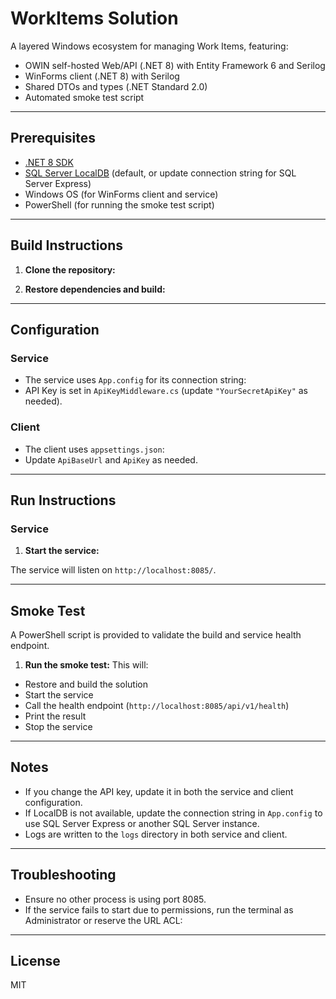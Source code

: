 # WorkItems Solution

A layered Windows ecosystem for managing Work Items, featuring:
- OWIN self-hosted Web/API (.NET 8) with Entity Framework 6 and Serilog
- WinForms client (.NET 8) with Serilog
- Shared DTOs and types (.NET Standard 2.0)
- Automated smoke test script

---

## Prerequisites

- [.NET 8 SDK](https://dotnet.microsoft.com/download/dotnet/8.0)
- [SQL Server LocalDB](https://docs.microsoft.com/en-us/sql/database-engine/configure-windows/sql-server-express-localdb) (default, or update connection string for SQL Server Express)
- Windows OS (for WinForms client and service)
- PowerShell (for running the smoke test script)

---

## Build Instructions

1. **Clone the repository:**

2. **Restore dependencies and build:**

---

## Configuration

### Service

- The service uses `App.config` for its connection string:
- API Key is set in `ApiKeyMiddleware.cs` (update `"YourSecretApiKey"` as needed).

### Client

- The client uses `appsettings.json`:
- Update `ApiBaseUrl` and `ApiKey` as needed.

---

## Run Instructions

### Service

1. **Start the service:**

The service will listen on `http://localhost:8085/`.

---

## Smoke Test

A PowerShell script is provided to validate the build and service health endpoint.

1. **Run the smoke test:** This will:
- Restore and build the solution
- Start the service
- Call the health endpoint (`http://localhost:8085/api/v1/health`)
- Print the result
- Stop the service

---

## Notes

- If you change the API key, update it in both the service and client configuration.
- If LocalDB is not available, update the connection string in `App.config` to use SQL Server Express or another SQL Server instance.
- Logs are written to the `logs` directory in both service and client.

---

## Troubleshooting

- Ensure no other process is using port 8085.
- If the service fails to start due to permissions, run the terminal as Administrator or reserve the URL ACL:

---

## License

MIT